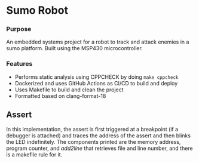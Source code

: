 # Sumo Robot #

### Purpose ###

An embedded systems project for a robot to track and attack enemies in a sumo platform. Built using the MSP430 microcontroller.

### Features ####

* Performs static analysis using CPPCHECK by doing `make cppcheck`
* Dockerized and uses GitHub Actions as CI/CD to build and deploy
* Uses Makefile to build and clean the project
* Formatted based on clang-format-18

## Assert
In this implementation, the assert is first triggered at a breakpoint
(if a debugger is attached) and traces the address of the assert and then
blinks the LED indefinitely. The components printed are the memory address,
program counter, and _add2line_ that retrieves file and line number, and there
is a makefile rule for it. 

